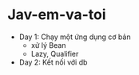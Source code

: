 ﻿# Jav-em-va-toi
- Day 1: Chạy một ứng dụng cơ bản
  + xử lý Bean
  + Lazy, Qualifier
- Day 2: Kết nối với db
